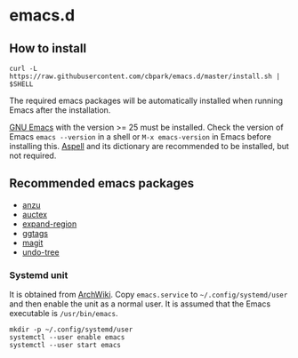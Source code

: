 # emacs.d

## How to install

```
curl -L https://raw.githubusercontent.com/cbpark/emacs.d/master/install.sh | $SHELL
```

The required emacs packages will be automatically installed when running Emacs after the installation.

[GNU Emacs](https://www.gnu.org/software/emacs/) with the version >= 25 must be installed. Check the version of Emacs `emacs --version` in a shell or `M-x emacs-version` in Emacs before installing this. [Aspell](http://aspell.net) and its dictionary are recommended to be installed, but not required.

## Recommended emacs packages

- [anzu](https://github.com/syohex/emacs-anzu)
- [auctex](https://www.gnu.org/software/auctex/)
- [expand-region](https://github.com/magnars/expand-region.el)
- [ggtags](https://github.com/leoliu/ggtags)
- [magit](https://magit.vc/)
- [undo-tree](http://www.dr-qubit.org/undo-tree.html)

### Systemd unit

It is obtained from [ArchWiki](https://wiki.archlinux.org/index.php/Emacs). Copy `emacs.service` to `~/.config/systemd/user` and then enable the unit as a normal user. It is assumed that the Emacs executable is `/usr/bin/emacs`.

```
mkdir -p ~/.config/systemd/user
systemctl --user enable emacs
systemctl --user start emacs
```
